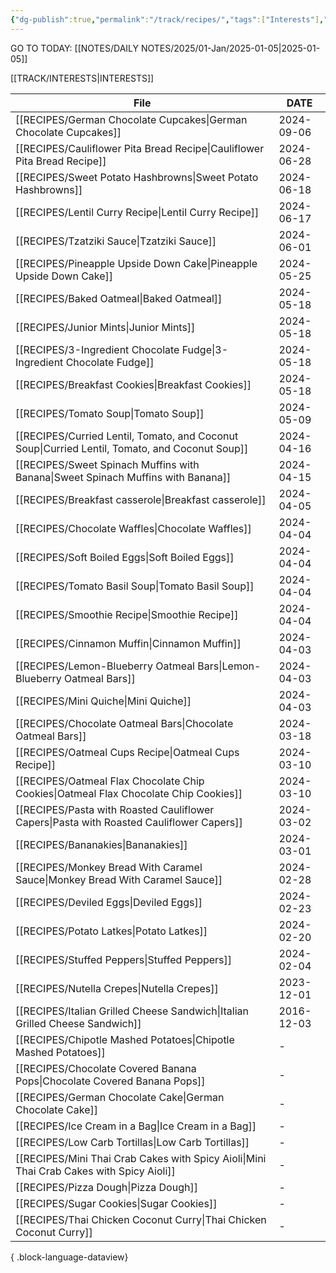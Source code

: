 ```yaml
---
{"dg-publish":true,"permalink":"/track/recipes/","tags":["Interests"],"noteIcon":"","created":"2024-02-25T15:55:00","updated":"2024-02-25 15:59"}
---
```


GO TO TODAY: [[NOTES/DAILY NOTES/2025/01-Jan/2025-01-05\|2025-01-05]]


[[TRACK/INTERESTS\|INTERESTS]]

| File                                                                                              | DATE       |
| ------------------------------------------------------------------------------------------------- | ---------- |
| [[RECIPES/German Chocolate Cupcakes\|German Chocolate Cupcakes]]                               | 2024-09-06 |
| [[RECIPES/Cauliflower Pita Bread Recipe\|Cauliflower Pita Bread Recipe]]                       | 2024-06-28 |
| [[RECIPES/Sweet Potato Hashbrowns\|Sweet Potato Hashbrowns]]                                   | 2024-06-18 |
| [[RECIPES/Lentil Curry Recipe\|Lentil Curry Recipe]]                                           | 2024-06-17 |
| [[RECIPES/Tzatziki Sauce\|Tzatziki Sauce]]                                                     | 2024-06-01 |
| [[RECIPES/Pineapple Upside Down Cake\|Pineapple Upside Down Cake]]                             | 2024-05-25 |
| [[RECIPES/Baked Oatmeal\|Baked Oatmeal]]                                                       | 2024-05-18 |
| [[RECIPES/Junior Mints\|Junior Mints]]                                                         | 2024-05-18 |
| [[RECIPES/3-Ingredient Chocolate Fudge\|3-Ingredient Chocolate Fudge]]                         | 2024-05-18 |
| [[RECIPES/Breakfast Cookies\|Breakfast Cookies]]                                               | 2024-05-18 |
| [[RECIPES/Tomato Soup\|Tomato Soup]]                                                           | 2024-05-09 |
| [[RECIPES/Curried Lentil, Tomato, and Coconut Soup\|Curried Lentil, Tomato, and Coconut Soup]] | 2024-04-16 |
| [[RECIPES/Sweet Spinach Muffins with Banana\|Sweet Spinach Muffins with Banana]]               | 2024-04-15 |
| [[RECIPES/Breakfast casserole\|Breakfast casserole]]                                           | 2024-04-05 |
| [[RECIPES/Chocolate Waffles\|Chocolate Waffles]]                                               | 2024-04-04 |
| [[RECIPES/Soft Boiled Eggs\|Soft Boiled Eggs]]                                                 | 2024-04-04 |
| [[RECIPES/Tomato Basil Soup\|Tomato Basil Soup]]                                               | 2024-04-04 |
| [[RECIPES/Smoothie Recipe\|Smoothie Recipe]]                                                   | 2024-04-04 |
| [[RECIPES/Cinnamon Muffin\|Cinnamon Muffin]]                                                   | 2024-04-03 |
| [[RECIPES/Lemon-Blueberry Oatmeal Bars\|Lemon-Blueberry Oatmeal Bars]]                         | 2024-04-03 |
| [[RECIPES/Mini Quiche\|Mini Quiche]]                                                           | 2024-04-03 |
| [[RECIPES/Chocolate Oatmeal Bars\|Chocolate Oatmeal Bars]]                                     | 2024-03-18 |
| [[RECIPES/Oatmeal Cups Recipe\|Oatmeal Cups Recipe]]                                           | 2024-03-10 |
| [[RECIPES/Oatmeal Flax Chocolate Chip Cookies\|Oatmeal Flax Chocolate Chip Cookies]]           | 2024-03-10 |
| [[RECIPES/Pasta with Roasted Cauliflower Capers\|Pasta with Roasted Cauliflower Capers]]       | 2024-03-02 |
| [[RECIPES/Bananakies\|Bananakies]]                                                             | 2024-03-01 |
| [[RECIPES/Monkey Bread With Caramel Sauce\|Monkey Bread With Caramel Sauce]]                   | 2024-02-28 |
| [[RECIPES/Deviled Eggs\|Deviled Eggs]]                                                         | 2024-02-23 |
| [[RECIPES/Potato Latkes\|Potato Latkes]]                                                       | 2024-02-20 |
| [[RECIPES/Stuffed Peppers\|Stuffed Peppers]]                                                   | 2024-02-04 |
| [[RECIPES/Nutella Crepes\|Nutella Crepes]]                                                     | 2023-12-01 |
| [[RECIPES/Italian Grilled Cheese Sandwich\|Italian Grilled Cheese Sandwich]]                   | 2016-12-03 |
| [[RECIPES/Chipotle Mashed Potatoes\|Chipotle Mashed Potatoes]]                                 | \-         |
| [[RECIPES/Chocolate Covered Banana Pops\|Chocolate Covered Banana Pops]]                       | \-         |
| [[RECIPES/German Chocolate Cake\|German Chocolate Cake]]                                       | \-         |
| [[RECIPES/Ice Cream in a Bag\|Ice Cream in a Bag]]                                             | \-         |
| [[RECIPES/Low Carb Tortillas\|Low Carb Tortillas]]                                             | \-         |
| [[RECIPES/Mini Thai Crab Cakes with Spicy Aioli\|Mini Thai Crab Cakes with Spicy Aioli]]       | \-         |
| [[RECIPES/Pizza Dough\|Pizza Dough]]                                                           | \-         |
| [[RECIPES/Sugar Cookies\|Sugar Cookies]]                                                       | \-         |
| [[RECIPES/Thai Chicken Coconut Curry\|Thai Chicken Coconut Curry]]                             | \-         |

{ .block-language-dataview}


